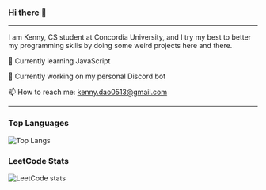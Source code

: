 ### Hi there 👋
---

I am Kenny, CS student at Concordia University, and I try my best to better my programming skills by doing some weird projects here and there.

🌱 Currently learning JavaScript

🔭 Currently working on my personal Discord bot

📫 How to reach me: kenny.dao0513@gmail.com

---

### Top Languages 

![Top Langs](https://github-readme-stats.vercel.app/api/top-langs/?username=KungFuKennyOG)
### LeetCode Stats

![LeetCode stats](https://leetcode-stats-six.vercel.app/api?username=weildsiense)


